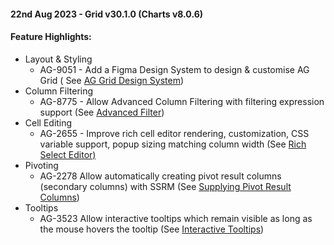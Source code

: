 #### 22nd Aug 2023 - Grid v30.1.0 (Charts v8.0.6)

#### Feature Highlights:

- Layout & Styling 
  * AG-9051 - Add a Figma Design System to design & customise AG Grid (
    See [AG Grid Design System](https://www.ag-grid.com/javascript-data-grid/ag-grid-design-system/))
- Column Filtering
  * AG-8775 - Allow Advanced Column Filtering with filtering expression support (See [Advanced Filter](https://www.ag-grid.com/javascript-data-grid/filter-advanced/#enabling-advanced-filter))
- Cell Editing
  * AG-2655 - Improve rich cell editor rendering, customization, CSS variable support, popup sizing matching column
    width (See [Rich Select Editor)](https://www.ag-grid.com/javascript-data-grid/provided-cell-editors)
- Pivoting
  * AG-2278 Allow automatically creating pivot result columns (secondary columns) with SSRM (See [Supplying Pivot Result Columns](https://www.ag-grid.com/javascript-data-grid/server-side-model-pivoting/#supplying-pivot-result-fields-simple))
- Tooltips
  * AG-3523 Allow interactive tooltips which remain visible as long as the mouse hovers the tooltip (See [Interactive Tooltips](https://www.ag-grid.com/javascript-data-grid/component-tooltip/#interactive-tooltips))
